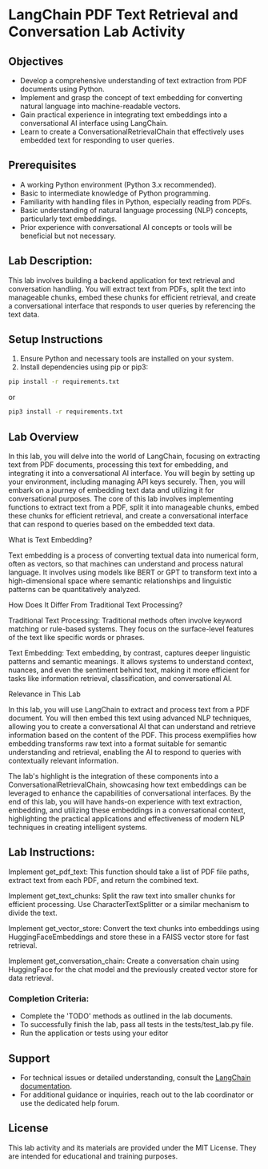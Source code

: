 # LangChain PDF Text Retrieval and Conversation Lab Activity

## Objectives
- Develop a comprehensive understanding of text extraction from PDF documents using Python.
- Implement and grasp the concept of text embedding for converting natural language into machine-readable vectors.
- Gain practical experience in integrating text embeddings into a conversational AI interface using LangChain.
- Learn to create a ConversationalRetrievalChain that effectively uses embedded text for responding to user queries.

## Prerequisites
- A working Python environment (Python 3.x recommended).
- Basic to intermediate knowledge of Python programming.
- Familiarity with handling files in Python, especially reading from PDFs.
- Basic understanding of natural language processing (NLP) concepts, particularly text embeddings.
- Prior experience with conversational AI concepts or tools will be beneficial but not necessary.

## Lab Description:
This lab involves building a backend application for text retrieval and conversation handling. You will extract text from PDFs, split the text into manageable chunks, embed these chunks for efficient retrieval, and create a conversational interface that responds to user queries by referencing the text data.

## Setup Instructions
1. Ensure Python and necessary tools are installed on your system.
2. Install dependencies using pip or pip3:

```bash
pip install -r requirements.txt
```

or

```bash
pip3 install -r requirements.txt
```

## Lab Overview
In this lab, you will delve into the world of LangChain, focusing on extracting text from PDF documents, processing this text for embedding, and integrating it into a conversational AI interface. You will begin by setting up your environment, including managing API keys securely. Then, you will embark on a journey of embedding text data and utilizing it for conversational purposes. The core of this lab involves implementing functions to extract text from a PDF, split it into manageable chunks, embed these chunks for efficient retrieval, and create a conversational interface that can respond to queries based on the embedded text data.

What is Text Embedding?

Text embedding is a process of converting textual data into numerical form, often as vectors, so that machines can understand and process natural language. It involves using models like BERT or GPT to transform text into a high-dimensional space where semantic relationships and linguistic patterns can be quantitatively analyzed.

How Does It Differ From Traditional Text Processing?

Traditional Text Processing: Traditional methods often involve keyword matching or rule-based systems. They focus on the surface-level features of the text like specific words or phrases.

Text Embedding: Text embedding, by contrast, captures deeper linguistic patterns and semantic meanings. It allows systems to understand context, nuances, and even the sentiment behind text, making it more efficient for tasks like information retrieval, classification, and conversational AI.

Relevance in This Lab

In this lab, you will use LangChain to extract and process text from a PDF document. You will then embed this text using advanced NLP techniques, allowing you to create a conversational AI that can understand and retrieve information based on the content of the PDF. This process exemplifies how embedding transforms raw text into a format suitable for semantic understanding and retrieval, enabling the AI to respond to queries with contextually relevant information.

The lab's highlight is the integration of these components into a ConversationalRetrievalChain, showcasing how text embeddings can be leveraged to enhance the capabilities of conversational interfaces. By the end of this lab, you will have hands-on experience with text extraction, embedding, and utilizing these embeddings in a conversational context, highlighting the practical applications and effectiveness of modern NLP techniques in creating intelligent systems.

## Lab Instructions:
Implement get_pdf_text: This function should take a list of PDF file paths, extract text from each PDF, and return the combined text.

Implement get_text_chunks: Split the raw text into smaller chunks for efficient processing. Use CharacterTextSplitter or a similar mechanism to divide the text.

Implement get_vector_store: Convert the text chunks into embeddings using HuggingFaceEmbeddings and store these in a FAISS vector store for fast retrieval.

Implement get_conversation_chain: Create a conversation chain using HuggingFace for the chat model and the previously created vector store for data retrieval.

### Completion Criteria:
- Complete the 'TODO' methods as outlined in the lab documents.
- To successfully finish the lab, pass all tests in the tests/test_lab.py file.
- Run the application or tests using your editor

## Support
- For technical issues or detailed understanding, consult the [LangChain documentation](https://python.langchain.com/docs/get_started/introduction).
- For additional guidance or inquiries, reach out to the lab coordinator or use the dedicated help forum.

## License
This lab activity and its materials are provided under the MIT License. They are intended for educational and training purposes.
